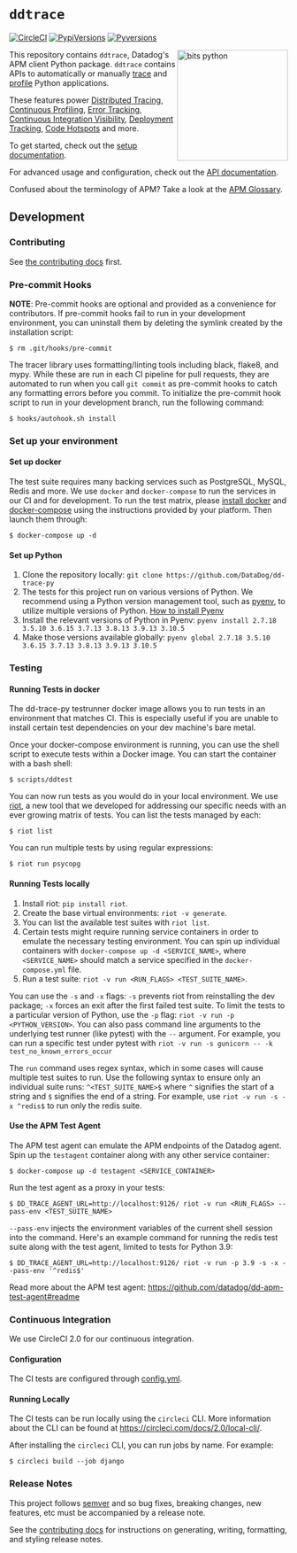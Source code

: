 # `ddtrace`

[![CircleCI](https://circleci.com/gh/DataDog/dd-trace-py/tree/1.x.svg?style=svg)](https://circleci.com/gh/DataDog/dd-trace-py/tree/1.x)
[![PypiVersions](https://img.shields.io/pypi/v/ddtrace.svg)](https://pypi.org/project/ddtrace/)
[![Pyversions](https://img.shields.io/pypi/pyversions/ddtrace.svg?style=flat)](https://pypi.org/project/ddtrace/)

<img align="right" src="https://user-images.githubusercontent.com/6321485/167082083-53f6e48f-1843-4708-9b98-587c94f7ddb3.png" alt="bits python" width="200px"/>

This repository contains `ddtrace`, Datadog's APM client Python package. `ddtrace` contains APIs to automatically or
manually [trace](https://docs.datadoghq.com/tracing/visualization/#trace) and
[profile](https://docs.datadoghq.com/tracing/profiler/) Python applications.

These features power [Distributed Tracing](https://docs.datadoghq.com/tracing/),
 [Continuous Profiling](https://docs.datadoghq.com/tracing/profiler/),
 [Error Tracking](https://docs.datadoghq.com/tracing/error_tracking/),
 [Continuous Integration Visibility](https://docs.datadoghq.com/continuous_integration/),
 [Deployment Tracking](https://docs.datadoghq.com/tracing/deployment_tracking/),
 [Code Hotspots](https://docs.datadoghq.com/tracing/profiler/connect_traces_and_profiles/) and more.

To get started, check out the [setup documentation][setup docs].

For advanced usage and configuration, check out the [API documentation][api docs].

Confused about the terminology of APM? Take a look at the [APM Glossary][visualization docs].

[setup docs]: https://docs.datadoghq.com/tracing/setup/python/
[api docs]: https://ddtrace.readthedocs.io/
[visualization docs]: https://docs.datadoghq.com/tracing/visualization/

## Development

### Contributing

See [the contributing docs](https://ddtrace.readthedocs.io/en/stable/contributing.html) first.

### Pre-commit Hooks

**NOTE**: Pre-commit hooks are optional and provided as a convenience for contributors. 
If pre-commit hooks fail to run in your development environment, you can uninstall them by deleting the symlink created by the installation script:

    $ rm .git/hooks/pre-commit
The tracer library uses formatting/linting tools including black, flake8, and mypy.
While these are run in each CI pipeline for pull requests, they are automated to run
when you call `git commit` as pre-commit hooks to catch any formatting errors before
you commit. To initialize the pre-commit hook script to run in your development
branch, run the following command:

    $ hooks/autohook.sh install

### Set up your environment

#### Set up docker

The test suite requires many backing services such as PostgreSQL, MySQL, Redis
and more. We use `docker` and `docker-compose` to run the services in our CI
and for development. To run the test matrix, please [install docker][docker] and
[docker-compose][docker-compose] using the instructions provided by your platform. Then
launch them through:

    $ docker-compose up -d

[docker]: https://www.docker.com/products/docker
[docker-compose]: https://www.docker.com/products/docker-compose

#### Set up Python

1. Clone the repository locally: `git clone https://github.com/DataDog/dd-trace-py`
2. The tests for this project run on various versions of Python. We recommend
   using a Python version management tool, such as
   [pyenv](https://github.com/pyenv/pyenv), to utilize multiple versions of
   Python. [How to install Pyenv](https://github.com/pyenv/pyenv#installation) 
3. Install the relevant versions of Python in Pyenv: `pyenv install 2.7.18 3.5.10 3.6.15 3.7.13 3.8.13 3.9.13 3.10.5`
4. Make those versions available globally: `pyenv global 2.7.18 3.5.10 3.6.15 3.7.13 3.8.13 3.9.13 3.10.5`

### Testing

#### Running Tests in docker

The dd-trace-py testrunner docker image allows you to run tests in an environment that matches CI. This is especially useful
if you are unable to install certain test dependencies on your dev machine's bare metal.

Once your docker-compose environment is running, you can use the shell script to
execute tests within a Docker image. You can start the container with a bash shell:

    $ scripts/ddtest

You can now run tests as you would do in your local environment. We use
[riot][riot], a new tool that we developed for addressing
our specific needs with an ever growing matrix of tests. You can list the tests
managed by each:

    $ riot list

You can run multiple tests by using regular expressions:

    $ riot run psycopg

[riot]: https://github.com/DataDog/riot/

#### Running Tests locally

1. Install riot: `pip install riot`.
2. Create the base virtual environments: `riot -v generate`.
3. You can list the available test suites with `riot list`.
4. Certain tests might require running service containers in order to emulate
   the necessary testing environment. You can spin up individual containers with
   `docker-compose up -d <SERVICE_NAME>`, where `<SERVICE_NAME>` should match a
   service specified in the `docker-compose.yml` file.
5. Run a test suite: `riot -v run <RUN_FLAGS> <TEST_SUITE_NAME>`.

You can use the `-s` and `-x` flags: `-s` prevents riot from reinstalling the dev package;
`-x` forces an exit after the first failed test suite. To limit the tests to a particular
version of Python, use the `-p` flag: `riot -v run -p <PYTHON_VERSION>`. You can also pass
command line arguments to the underlying test runner (like pytest) with the `--` argument.
For example, you can run a specific test under pytest with
`riot -v run -s gunicorn -- -k test_no_known_errors_occur`

The `run` command uses regex syntax, which in some cases will cause multiple
test suites to run. Use the following syntax to ensure only an individual suite
runs: `^<TEST_SUITE_NAME>$` where `^` signifies the start of a string and `$`
signifies the end of a string. For example, use `riot -v run -s -x ^redis$` to
run only the redis suite.

#### Use the APM Test Agent

The APM test agent can emulate the APM endpoints of the Datadog agent. Spin up
the `testagent` container along with any other service container:

    $ docker-compose up -d testagent <SERVICE_CONTAINER>

Run the test agent as a proxy in your tests:

    $ DD_TRACE_AGENT_URL=http://localhost:9126/ riot -v run <RUN_FLAGS> --pass-env <TEST_SUITE_NAME>

`--pass-env` injects the environment variables of the current shell session into
the command. Here's an example command for running the redis test suite along
with the test agent, limited to tests for Python 3.9:

    $ DD_TRACE_AGENT_URL=http://localhost:9126/ riot -v run -p 3.9 -s -x --pass-env '^redis$'

Read more about the APM test agent:
https://github.com/datadog/dd-apm-test-agent#readme

### Continuous Integration

We use CircleCI 2.0 for our continuous integration.

#### Configuration

The CI tests are configured through [config.yml](.circleci/config.yml).

#### Running Locally

The CI tests can be run locally using the `circleci` CLI. More information about
the CLI can be found at https://circleci.com/docs/2.0/local-cli/.

After installing the `circleci` CLI, you can run jobs by name. For example:

    $ circleci build --job django

### Release Notes

This project follows [semver](https://semver.org/) and so bug fixes, breaking
changes, new features, etc must be accompanied by a release note. 

See the [contributing docs](https://ddtrace.readthedocs.io/en/stable/contributing.html) for
instructions on generating, writing, formatting, and styling release notes.

